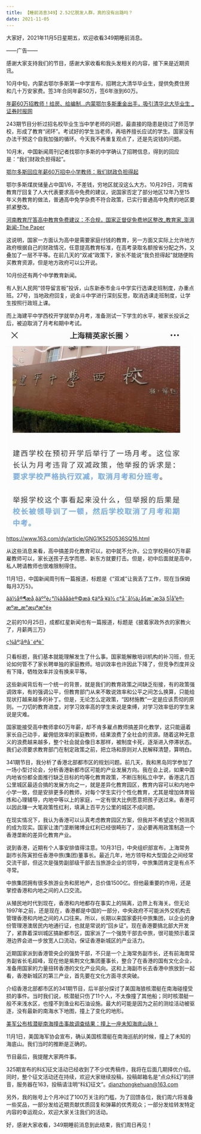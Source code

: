 ```yaml
---
title: 【睡前消息349】2.52亿脱发人群，真的没有出路吗？
date: 2021-11-05
---
```


大家好，2021年11月5日星期五，欢迎收看349期睡前消息。

——广告——

感谢大家支持我们的节目，感谢大家收看和我头发相关的内容，接下来是近期资讯。

10月中旬，内蒙古鄂尔多斯第一中学宣布，招聘北大清华毕业生，提供免费住房和几十万安家费。签3年合同年薪50万，签6年涨到60万。

[
            年薪60万招教师！给房、给编制…内蒙鄂尔多斯重金出手，吸引清华北大毕业生 \_ 证券时报网
        ](https://news.stcn.com/sd/202110/t20211019_3772113.html)

243期节目分析过招名校毕业生当中学老师的问题，最直接的隐患是绕过了师范学校，形成了教育“闭环”。考试好的学生当老师，再培养擅长应试的学生。国家没有办法干预这个自我加强的循环。今天我不再重复观点了，还是先说钱的问题。

10月末，中国新闻周刊记者找鄂尔多斯的中学确认了招聘信息，得到的回应是：“我们财政负担得起”。

[鄂尔多斯回应年薪60万招中小学教师：我们财政负担得起](https://www.guancha.cn/politics/2021_10_31_613023.shtml)

鄂尔多斯煤炭储量占中国1/6，不差钱，穷地区就没这么大方。10月29日，河南省教育厅回复了人大代表要求高中免费的建议，说国家否定了部分地区12年乃至15年义务教育的做法，普通高中免学杂费不符合政策，已实行普通高中免费的地区要抓紧整改。

[河南教育厅答高中教育免费建议：不合规，国家正督促免费地区整改_教育家_澎湃新闻-The Paper](https://www.thepaper.cn/newsDetail_forward_15131759)

这说明，国家一方面认为高中是需要家庭付钱的教育，另一方面又实际上允许地方政府根据自己的财政情况，任意提高教育标准，在高考录取名额按省分配之外，又叠加了一层不平等。在前几天的“双减”政策下，家长不能说“我负担得起”就随便购买教育资源，但是地方政府可以公开说。

10月份还有两个中学教育新闻。

有人到人民网“领导留言板”投诉，山东新泰市金斗中学实行选课走班制度，办重点班。27号，当地政府回复，说金斗中学进行深刻反思，取消选课走班制度，让学生按照行政班上课。

而上海建平中学西校开学就举办月考，准备测试一下学生的水平，被家长投诉之后，被迫取消了月考和期中考试。

![](images/btnews/0301_0400/0349/media/image1.jpeg)

<https://www.163.com/dy/article/GNG1K5250536SQ16.html>

从这些消息来看，高中搞差异化教育可以，初中就不允许。公立学校用60万年薪雇教师可以，家长送孩子去学而思、新东方就要打击。但是，初中后面就是高中，私人聘请教师也很难限制得住。

11月1日，中国新闻周刊有一篇报道，标题是《“双减”让我丢了工作，现在当保姆每月3万5》。

[âä½å®¶æå¸âäº²è¿°ï¼âååâè®©æä¸¢äºå·¥ä½ ç°å¨å½ä¿å§æ¯æ3ä¸5\|å¹è®­æºæ\_æ°æµªæ°é»](https://news.sina.com.cn/c/2021-11-01/doc-iktzscyy2967682.shtml)

之前的10月25日，成都红星新闻也有一篇报道，标题是《披着家政外衣的家教火了，月薪两三万》

[ç¾åº¦å®å¨éªè¯](https://baijiahao.baidu.com/s?id=1714592123380262738&wfr=spider&for=pc)

只看标题，我们基本就能理解发生了什么事。国家能解散培训机构的补习班，但无论如何管不了家长聘单独的家庭教师。培训效率也许因此下降了，但竞争烈度并没有下降，牺牲效率并没有换来平等。

这些新闻背后有一个统一的背景，就是我们的教育政策之间缺乏衔接，有的政策强调效率，有的强调公平，但教育部门从来不敢说效率和公平之间怎么换算，只能给现状打越来越多的补丁。但是，无论怎么定政策，“因材施教”一定是应该贯彻的原则。一刀切的教育进度，对学习效率高的学生来说是束缚，对学习效率低的学生来说是灾难。

国家能接受高中教师拿60万年薪，却不肯多雇点教师搞差异化教学，这只能逼着家长自己动手，雇佣低效率的家庭教师，结果浪费了全社会的资源。随着这种无意义的浪费越来越多，整个社会就会像日本那样，被制度卡死，逐渐进入停滞状态。我们必须要求教育部门在制定政策之前，把立场和原则对人民解释清楚，算明白。

341期节目，我分析了香港北部都市区的规划问题。前几天，我和黑岛同学参加了一场小型讨论会，分析香港新都市区可能的产业发展方向。我在会上说，如果中国内地省份都全面推行缺乏目标的均等化教育政策，不断压制私立中学，香港这几百公里城区最适合搞的发展方向之一，就是差异化教育园区，教育内容可以和内地中小学一致，但是安排更多的教师，对每个学生实行个性化教育，尤其是增加体育锻炼和心理辅导，内地中等以上的家庭，一定有很大比例愿意把孩子送过来。香港可以因此赚一大笔政策性红利，填满上百平方公里的城区不成问题。

在现实情况下，我认为香港可以认真考虑教育园区方案，但我并不希望这个预测真的成为现实。国家让澳门垄断赌博业红利已经很畸形了，没必要再用政策制造一个香港垄断的差异化教育产业。

说到香港，近期有个人事安排值得注意。10月31日，中央组织部宣布，上海常务副市长陈寅担任香港中旅(集团)董事长。最近几年，地方领导和大型国企之间经常交流干部，但这次是强势副部级干部去当旅游企业的领导，中旅集团肯定是有点不寻常。

中旅集团拥有很多旅游业务和房地产，总价值1500亿。但他最重要的作用，还是掌控香港和内地之间的人口交流。

从殖民地时代到现在，香港和内地都存在事实上的隔离，边界上有海关。但无论1997年之前，还是现在，香港都是中国的一部分，中央政府不可能派外交机构去管理香港和内地之间的人口往来。所以，长期以来国家委托中旅集团，以企业的身份管理港澳居民内地通行证，也就是常说的“回乡证”。现在香港要搞北部大开发了，紧靠着深圳城区搞新都市区，国家派了一个强势干部去中旅，很可能预示着深港边界会进一步放宽人口流动，保证香港新城区的产业活力。

近期国家派到香港管央企的强势干部，不只是一个上海常务副市长，还有前海南常务副省长毛超峰，现在他是紫荆文化集团董事长，整合了在香港的国有文化企业，准备用国家的力量扭转香港的文化产业风向。这和上海副市长去香港中旅放到一起看，香港新城区的第三产业，首先要在文化方面寻求突破。

介绍香港北部都市区的341期节目，后半部分探讨了美国海狼核潜艇在南海碰撞受损的事件。当时我们说，核潜艇只伤了11个人，不太像撞了其他船；同时核潜艇一般不来浅水区，也撞不到渔业和石油设施。最大的可能是因为之前的测绘活动被驱逐，没有最新的南海水下地图，撞上了变化的地形。

[美军公布核潜艇南海撞击事故调查结果：撞上一座未知海底山脉！](https://wenhui.whb.cn/third/baidu/202111/02/431796.html)

11月1日，美国海军协会宣布，确认美国核潜艇在南海巡航的时候，撞上了未知的海底山。我们当时的推断是正确的。

节目最后，我提醒大家两件事。

325期宣布的科幻征文活动已经收到了不少优秀稿件，我将在后面几期择优介绍。同时，整个征文活动还在持续，欢迎大家继续投稿，投稿邮箱名是“点众科幻”的拼音，服务器在163，投稿请注明“科幻征文”。<dianzhongkehuan@163.com>

另外，我的账号上个月冲过了100万关注的门槛，为了回馈各位，我们周六将准备一些奖品，一部分发给近期贡献优质回复和弹幕的优秀观众；一部分发给转发特定内容的幸运观众，欢迎大家关注我们的活动。

好，感谢大家收看，349期睡前消息到此结束，我们周日再见！
